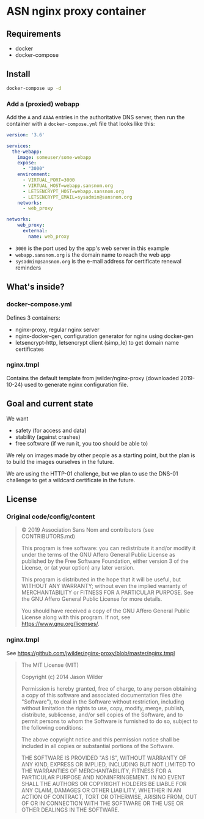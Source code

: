 # ASN nginx proxy container

## Requirements

- docker
- docker-compose

## Install

``` sh
docker-compose up -d
```

### Add a (proxied) webapp

Add the `A` and `AAAA` entries in the authoritative DNS server, then run the
container with a `docker-compose.yml` file that looks like this:

``` yml
version: '3.6'

services:
  the-webapp:
    image: someuser/some-webapp
    expose:
      - "3000"
    environment:
      - VIRTUAL_PORT=3000
      - VIRTUAL_HOST=webapp.sansnom.org
      - LETSENCRYPT_HOST=webapp.sansnom.org
      - LETSENCRYPT_EMAIL=sysadmin@sansnom.org
    networks:
      - web_proxy

networks:
    web_proxy:
      external:
        name: web_proxy
```

- `3000` is the port used by the app's web server in this example
- `webapp.sansnom.org` is the domain name to reach the web app
- `sysadmin@sansnom.org` is the e-mail address for certificate renewal reminders


## What's inside?

### docker-compose.yml

Defines 3 containers:

- nginx-proxy, regular nginx server
- nginx-docker-gen, configuration generator for nginx using docker-gen
- letsencrypt-http, letsencrypt client (simp_le) to get domain name certificates

### nginx.tmpl

Contains the default template from jwilder/nginx-proxy (downloaded 2019-10-24)
used to generate nginx configuration file.

## Goal and current state

We want

- safety (for access and data)
- stability (against crashes)
- free software (if we run it, you too should be able to)

We rely on images made by other people as a starting point, but the plan is to
build the images ourselves in the future.

We are using the HTTP-01 challenge, but we plan to use the DNS-01 challenge to
get a wildcard certificate in the future.

## License

### Original code/config/content

> © 2019 Association Sans Nom and contributors (see CONTRIBUTORS.md)
> 
> This program is free software: you can redistribute it and/or modify it
> under the terms of the GNU Affero General Public License as published by the
> Free Software Foundation, either version 3 of the License, or (at your
> option) any later version.
> 
> This program is distributed in the hope that it will be useful, but WITHOUT
> ANY WARRANTY; without even the implied warranty of MERCHANTABILITY or
> FITNESS FOR A PARTICULAR PURPOSE. See the GNU Affero General Public License
> for more details.
> 
> You should have received a copy of the GNU Affero General Public License
> along with this program. If not, see <https://www.gnu.org/licenses/>.

### nginx.tmpl

See https://github.com/jwilder/nginx-proxy/blob/master/nginx.tmpl

> The MIT License (MIT)
> 
> Copyright (c) 2014 Jason Wilder
> 
> Permission is hereby granted, free of charge, to any person obtaining a copy
> of this software and associated documentation files (the "Software"), to deal
> in the Software without restriction, including without limitation the rights
> to use, copy, modify, merge, publish, distribute, sublicense, and/or sell
> copies of the Software, and to permit persons to whom the Software is
> furnished to do so, subject to the following conditions:
> 
> The above copyright notice and this permission notice shall be included in all
> copies or substantial portions of the Software.
> 
> THE SOFTWARE IS PROVIDED "AS IS", WITHOUT WARRANTY OF ANY KIND, EXPRESS OR
> IMPLIED, INCLUDING BUT NOT LIMITED TO THE WARRANTIES OF MERCHANTABILITY,
> FITNESS FOR A PARTICULAR PURPOSE AND NONINFRINGEMENT. IN NO EVENT SHALL THE
> AUTHORS OR COPYRIGHT HOLDERS BE LIABLE FOR ANY CLAIM, DAMAGES OR OTHER
> LIABILITY, WHETHER IN AN ACTION OF CONTRACT, TORT OR OTHERWISE, ARISING FROM,
> OUT OF OR IN CONNECTION WITH THE SOFTWARE OR THE USE OR OTHER DEALINGS IN THE
> SOFTWARE.
